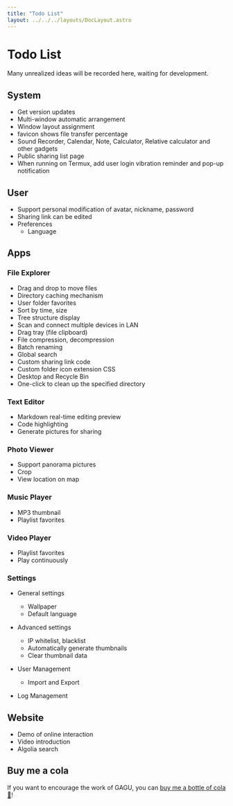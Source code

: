 ```yaml
---
title: "Todo List"
layout: ../../../layouts/DocLayout.astro
---
```


# Todo List

Many unrealized ideas will be recorded here, waiting for development.

## System

- Get version updates
- Multi-window automatic arrangement
- Window layout assignment
- favicon shows file transfer percentage
- Sound Recorder, Calendar, Note, Calculator, Relative calculator and other gadgets
- Public sharing list page
- When running on Termux, add user login vibration reminder and pop-up notification

## User

- Support personal modification of avatar, nickname, password
- Sharing link can be edited
- Preferences
  - Language

## Apps

### File Explorer

- Drag and drop to move files
- Directory caching mechanism
- User folder favorites
- Sort by time, size
- Tree structure display
- Scan and connect multiple devices in LAN
- Drag tray (file clipboard)
- File compression, decompression
- Batch renaming
- Global search
- Custom sharing link code
- Custom folder icon extension CSS
- Desktop and Recycle Bin
- One-click to clean up the specified directory

### Text Editor

- Markdown real-time editing preview
- Code highlighting
- Generate pictures for sharing

### Photo Viewer

- Support panorama pictures
- Crop
- View location on map

### Music Player

- MP3 thumbnail
- Playlist favorites

### Video Player

- Playlist favorites
- Play continuously

### Settings

- General settings
   - Wallpaper
   - Default language

- Advanced settings
   - IP whitelist, blacklist
   - Automatically generate thumbnails
   - Clear thumbnail data

- User Management
   -  Import and Export

- Log Management

## Website

- Demo of online interaction
- Video introduction
- Algolia search

## Buy me a cola

If you want to encourage the work of GAGU, you can [buy me a bottle of cola 🥤](https://jisuowei.com/cola?from=gagu)!
